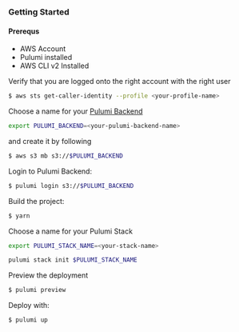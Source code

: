 ### Getting Started

#### Prerequs

- AWS Account
- Pulumi installed
- AWS CLI v2 Installed


Verify that you are logged onto the right account with the right user
```sh
$ aws sts get-caller-identity --profile <your-profile-name>
```

Choose a name for your [Pulumi Backend](https://www.pulumi.com/docs/intro/concepts/state/) 


```sh
export PULUMI_BACKEND=<your-pulumi-backend-name>
```
and create it by following
```sh
$ aws s3 mb s3://$PULUMI_BACKEND
```

Login to Pulumi Backend:
```sh
$ pulumi login s3://$PULUMI_BACKEND
```

Build the project:
```sh 
$ yarn
```
Choose a name for your Pulumi Stack

```sh
export PULUMI_STACK_NAME=<your-stack-name>
```

```sh 
pulumi stack init $PULUMI_STACK_NAME
```

Preview the deployment
```sh 
$ pulumi preview
```

Deploy with:
```sh 
$ pulumi up
```